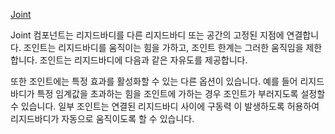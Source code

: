 [Joint](https://docs.unity3d.com/kr/current/Manual/Joints.html)

Joint 컴포넌트는 리지드바디를 다른 리지드바디 또는 공간의 고정된 지점에 연결합니다. 조인트는 리지드바디를 움직이는 힘을 가하고, 조인트 한계는 그러한 움직임을 제한합니다. 조인트는 리지드바디에 다음과 같은 자유도를 제공합니다.

또한 조인트에는 특정 효과를 활성화할 수 있는 다른 옵션이 있습니다. 예를 들어 리지드바디가 특정 임계값을 초과하는 힘을 조인트에 가하는 경우 조인트가 부러지도록 설정할 수 있습니다. 일부 조인트는 연결된 리지드바디 사이에 구동력 이 발생하도록 허용하여 리지드바디가 자동으로 움직이도록 할 수 있습니다.